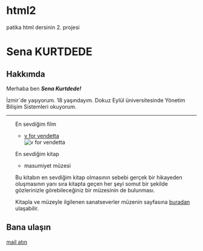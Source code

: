 # html2
patika html dersinin 2. projesi
<h1>Sena KURTDEDE</h1>
<h2>Hakkımda</h2>
<p>Merhaba ben <strong><em>Sena Kurtdede!</em></strong></p>
<p>İzmir`de yaşıyorum. 18 yaşındayım. Dokuz Eylül üniversitesinde Yönetim Bilişim Sistemleri okuyorum.</p>
<hr>
<ol>En sevdiğim film
    <ul>
        <li>
            <a href="http://www.imdb.com/title/tt0434409/" target="_blank">
                v for vendetta
            </a>
        </li>
        <div><img src="https://encrypted-tbn0.gstatic.com/images?q=tbn:ANd9GcScoeccmoQcARa2_CoxBNNKQhkbOMhH92ySZg&usqp=CAU" alt="v for vendetta"></div>
    </ul>
</ol>
<ol>En sevdiğim kitap
    <ul>
        <li>masumiyet müzesi</li>
    </ul>
    <p>Bu kitabın en sevdiğim kitap olmasının sebebi gerçek bir hikayeden oluşmasının yanı sıra kitapta geçen her şeyi somut bir şekilde gözlerinizle görebileceğiniz bir müzesinin de bulunması.</p>
    <p>Kitapla ve müzeyle ilgilenen sanatseverler müzenin sayfasına <a href="http://www.masumiyetmuzesi.org/" target="_blank">buradan</a> ulaşabilir.</p>
</ol>


<h2>Bana ulaşın</h2>
<a href="mailto:kurtdedesena@gmail.com">
    mail atın
</a>

